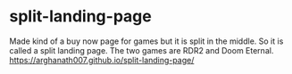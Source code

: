 # split-landing-page

Made kind of a buy now page for games but it is split in the middle. So it is called a split landing page. The two games are RDR2 and Doom Eternal. 
https://arghanath007.github.io/split-landing-page/
